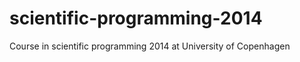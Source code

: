 scientific-programming-2014
===========================

Course in scientific programming 2014 at University of Copenhagen
